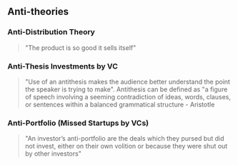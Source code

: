 


## Anti-theories

### Anti-Distribution Theory 
> "The product is so good it sells itself"

### Anti-Thesis Investments by VC

> "Use of an antithesis makes the audience better understand the point the speaker is trying to make". Antithesis can be defined as "a figure of speech involving a seeming contradiction of ideas, words, clauses, or sentences within a balanced grammatical structure - Aristotle

### Anti-Portfolio (Missed Startups by VCs)

> "An investor’s anti-portfolio are the deals which they pursed but did not invest, either on their own volition or because they were shut out by other investors"

